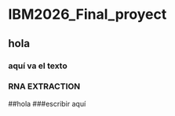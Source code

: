 # IBM2026_Final_proyect

## hola
### aquí va el texto

### **RNA EXTRACTION**
##hola 
###escribir aquí
